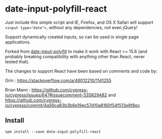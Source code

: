 # date-input-polyfill-react
Just include this simple script and IE, Firefox, and OS X Safari will support `<input type="date">`, without any dependencies, not even jQuery!

Support dynamically created inputs, so can be used in single page applications.

Forked from [date-input-polyfill](https://github.com/pangon/date-input-polyfill-react) to make it work with React >= 15.6 (and probably breaking compatibility with anything other than React, never tested that).


The changes to support React have been based on comments and code by:

Grin : https://stackoverflow.com/a/46012210/1141255

Brian Mann : https://github.com/cypress-io/cypress/issues/647#issuecomment-335829482 and https://github.com/cypress-io/cypress/commit/4a56ca83b3b6e19ec57d10a8160f54f513e8f8ec

## Install
`npm install --save date-input-polyfill-react`
